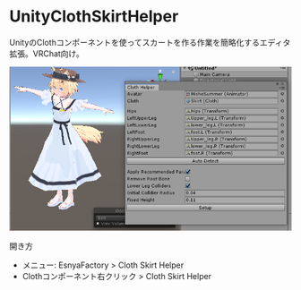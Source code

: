 # UnityClothSkirtHelper
UnityのClothコンポーネントを使ってスカートを作る作業を簡略化するエディタ拡張。VRChat向け。

![Screenshot](Documents~/ss01.png)

開き方
* メニュー: EsnyaFactory > Cloth Skirt Helper
* Clothコンポーネント右クリック > Cloth Skirt Helper
